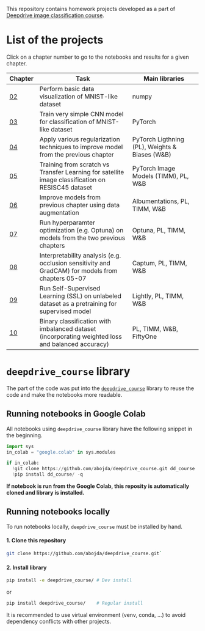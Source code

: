 This repository contains homework projects developed as a part of [Deepdrive image classification course](https://deepdrive.pl/klasyfikacja/).

# List of the projects
Click on a chapter number to go to the notebooks and results for a given chapter.

| Chapter            | Task                                                                                              | Main libraries                                 |
| ------------------ | ------------------------------------------------------------------------------------------------- | ---------------------------------------------- |
| [02](notebooks/02) | Perform basic data visualization of MNIST-like dataset                                            | numpy                                          |
| [03](notebooks/03) | Train very simple CNN model for classification of MNIST-like dataset                              | PyTorch                                        |
| [04](notebooks/04) | Apply various regularization techniques to improve model from the previous chapter                | PyTorch Ligthning (PL), Weights & Biases (W&B) |
| [05](notebooks/05) | Training from scratch vs Transfer Learning for satellite image classification on RESISC45 dataset | PyTorch Image Models (TIMM), PL, W&B           |
| [06](notebooks/06) | Improve models from previous chapter using data augmentation                                      | Albumentations, PL, TIMM, W&B                  |
| [07](notebooks/07) | Run hyperparamter optimization (e.g. Optuna) on models from the two previous chapters             | Optuna, PL, TIMM, W&B                          |
| [08](notebooks/08) | Interpretability analysis (e.g. occlusion sensitivity and GradCAM) for models from chapters 05-07 | Captum, PL, TIMM, W&B                          |
| [09](notebooks/09) | Run Self-Supervised Learning (SSL) on unlabeled dataset as a pretraining for supervised model     | Lightly, PL, TIMM, W&B                         |
| [10](notebooks/10) | Binary classification with imbalanced dataset (incorporating weighted loss and balanced accuracy) | PL, TIMM, W&B, FiftyOne                        |


# `deepdrive_course` library
The part of the code was put into the [`deepdrive_course`](deepdrive_course) library to reuse the code and make the notebooks more readable.

## Running notebooks in Google Colab
All notebooks using `deepdrive_course` library have the following snippet in the beginning.
```python
import sys
in_colab = "google.colab" in sys.modules

if in_colab:
  !git clone https://github.com/abojda/deepdrive_course.git dd_course
  !pip install dd_course/ -q
```
**If notebook is run from the Google Colab, this reposity is automatically cloned and library is installed.**

## Running notebooks locally
To run notebooks locally, `deepdrive_course` must be installed by hand.

#### 1. Clone this repository
```bash
git clone https://github.com/abojda/deepdrive_course.git`
```

#### 2. Install library
```bash
pip install -e deepdrive_course/ # Dev install
```
or
```bash
pip install deepdrive_course/    # Regular install
```

It is recommended to use virtual environment (venv, conda, ...) to avoid dependency conflicts with other projects.

